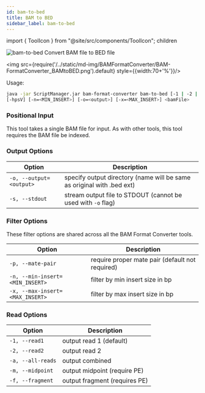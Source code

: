```yaml
---
id: bam-to-bed
title: BAM to BED
sidebar_label: bam-to-bed
---
```

import { ToolIcon } from "@site/src/components/ToolIcon";
<ToolIcon>children</ToolIcon>

<!-- <img src={image} alt="" style={{width:70+'%'}}/> -->
![bam-to-bed](/../static/icons/bam-format-converter/BAM-FormatConverter:BAMtoBED.svg)
Convert BAM file to BED file



<img src={require('/../static/md-img/BAMFormatConverter/BAM-FormatConverter_BAMtoBED.png').default} style={{width:70+'%'}}/> 

Usage:
```bash
java -jar ScriptManager.jar bam-format-converter bam-to-bed [-1 | -2 | -a | -m | -f]
[-hpsV] [-n=<MIN_INSERT>] [-o=<output>] [-x=<MAX_INSERT>] <bamFile>
```

### Positional Input

This tool takes a single BAM file for input. As with other tools, this tool requires the BAM file be indexed.

### Output Options

| Option | Description |
| ------ | ----------- |
| `-o, --output=<output>` | specify output directory (name will be same as original with .bed ext) |
| `-s, --stdout` | stream output file to STDOUT (cannot be used with `-o` flag) |

### Filter Options
These filter options are shared across all the BAM Format Converter tools.

| Option | Description |
| ------ | ----------- |
| `-p, --mate-pair` | require proper mate pair (default not required) |
| `-n, --min-insert=<MIN_INSERT>` | filter by min insert size in bp |
| `-x, --max-insert=<MAX_INSERT>` | filter by max insert size in bp |

### Read Options

| Option | Description |
| ------ | ----------- |
| `-1, --read1` | output read 1 (default) |
| `-2, --read2` | output read 2 |
| `-a, --all-reads` | output combined |
| `-m, --midpoint` | output midpoint (require PE) |
| `-f, --fragment` | output fragment (requires PE) |


